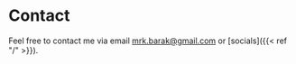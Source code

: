 # Contact

Feel free to contact me via email <a href="mailto: mrk.barak@gmail.com" >mrk.barak@gmail.com</a> or [socials]({{< ref "/" >}}).
